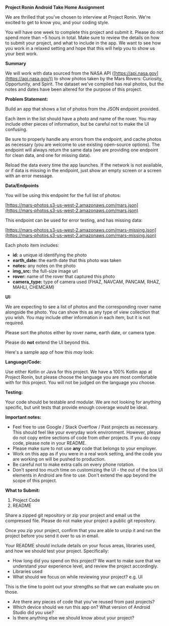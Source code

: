 **Project Ronin Android Take Home Assignment**

We are thrilled that you've chosen to interview at Project Ronin. We're excited to get to know you, and your coding style.

You will have one week to complete this project and submit it. Please do not spend more than ~5 hours in total. Make sure to review the details on how to submit your project, and what to include in the app. We want to see how you work in a relaxed setting and hope that this will help you to show us your best work.

**Summary**

We will work with data sourced from the NASA API ([https://api.nasa.gov](https://api.nasa.gov/)) to show photos taken by the Mars Rovers: Curiosity, Opportunity, and Spirit. The dataset we've compiled has real photos, but the notes and dates have been altered for the purpose of this project.

**Problem Statement:**

Build an app that shows a list of photos from the JSON endpoint provided.

Each item in the list should have a photo and name of the rover. You may include other pieces of information, but be careful not to make the UI confusing.

Be sure to properly handle any errors from the endpoint, and cache photos as necessary (you are welcome to use existing open-source options). The endpoint will always return the same data (we are providing one endpoint for clean data, and one for missing data).

Reload the data every time the app launches. If the network is not available, or if data is missing in the endpoint, just show an empty screen or a screen with an error message.

**Data/Endpoints**

You will be using this endpoint for the full list of photos:

[https://mars-photos.s3-us-west-2.amazonaws.com/mars.json](https://mars-photos.s3-us-west-2.amazonaws.com/mars.json)

This endpoint can be used for error testing, and has missing data:

[https://mars-photos.s3-us-west-2.amazonaws.com/mars-missing.json](https://mars-photos.s3-us-west-2.amazonaws.com/mars-missing.json)

Each photo item includes:

- **id:** a unique id identifying the photo
- **earth\_date:** the earth date that this photo was taken
- **notes:** any notes on the photo
- **img\_src:** the full-size image url
- **rover:** name of the rover that captured this photo
- **camera\_type:** type of camera used (FHAZ, NAVCAM, PANCAM, RHAZ, MAHLI, CHEMCAM)

**UI:**

We are expecting to see a list of photos and the corresponding rover name alongside the photo. You can show this as any type of view collection that you wish. You may include other information in each item, but it is not required.

Please sort the photos either by rover name, earth date, or camera type.

Please do **not** extend the UI beyond this.

Here's a sample app of how this _may_ look:



**Language/Code:**

Use either Kotlin or Java for this project. We have a 100% Kotlin app at Project Ronin, but please choose the language you are most comfortable with for this project. You will not be judged on the language you choose.

**Testing:**

Your code should be testable and modular. We are not looking for anything specific, but unit tests that provide enough coverage would be ideal.

**Important notes:**

- Feel free to use Google / Stack Overflow / Past projects as necessary. This should feel like your everyday work environment. However, please do not copy entire sections of code from other projects. If you do copy code, please note in your README.
- Please make sure to not use **any** code that belongs to your employer.
- Work on this app as if you were in a real work setting, and the code you are working on will be pushed to production.
- Be careful not to make extra calls on every phone rotation.
- Don't spend too much time on customizing the UI - the out of the box UI elements in Android are fine to use. Don't extend the app beyond the scope of this project.

**What to Submit:**

1. Project Code
2. README

Share a zipped git repository or zip your project and email us the compressed file. Please do not make your project a public git repository.

Once you zip your project, confirm that you are able to unzip it and run the project before you send it over to us in email.

Your README should include details on your focus areas, libraries used, and how we should test your project. Specifically:

- How long did you spend on this project? We want to make sure that we understand your experience level, and review the project accordingly.
- Libraries used
- What should we focus on while reviewing your project? e.g. UI

This is the time to point out your strengths so that we can evaluate you on those.

- Are there any pieces of code that you've reused from past projects?
- Which device should we run this app on? What version of Android Studio did you use?
- Is there anything else we should know about your project?
